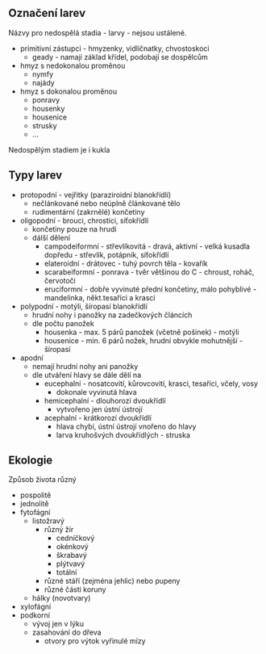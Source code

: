 ## Označení larev
Názvy pro nedospělá stadia - larvy - nejsou ustálené.
- primitivní zástupci - hmyzenky, vidličnatky, chvostoskoci
	- geady - namají základ křídel, podobají se dospělcům
- hmyz s nedokonalou proměnou
	- nymfy
	- najády
- hmyz s dokonalou proměnou
	- ponravy
	- housenky
	- housenice
	- strusky
	- ...


Nedospělým stadiem je i kukla

## Typy larev
- protopodní - vejřitky (paraziroidní blanokřídlí)
	- nečlánkované nebo neúplně článkované tělo
	- rudimentární (zakrnělé) končetiny
- oligopodní - brouci, chrostíci, síťokřídlí
	- končetiny pouze na hrudi
	- dálší dělení
		- campodeiformní - střevlíkovitá - dravá, aktivní - velká kusadla dopředu - střevlík, potápník, síťokřídlí
		- elateroidní - drátovec - tuhý povrch těla - kovařík
		- scarabeiformní - ponrava - tvěr většinou do C - chroust, roháč, červotoči
		- eruciformní - dobře vyvinuté přední končetiny, málo pohyblivé - mandelinka, někt.tesaříci a krasci
- polypodní - motýli, šíropasí blanokřídlí
	- hrudní nohy i panožky na zadečkových článcích
	- dle počtu panožek
		- housenka  - max. 5 párů panožek (včetně pošinek) - motýli
		- housenice - min. 6 párů nožek, hrudní obvykle mohutnější - šíropasí
- apodní
	- nemají hrudní nohy ani panožky
	- dle utváření hlavy se dále dělí na
		- eucephalní - nosatcovití, kůrovcovití, krasci, tesaříci, včely, vosy
			- dokonale vyvinutá hlava
		- hemicephalní - dlouhorozí dvoukřídlí
			- vytvořeno jen ústní ústrojí
		- acephalní - krátkorozí dvoukřídlí
			- hlava chybí, ústní ústrojí vnořeno do hlavy
			- larva kruhošvých dvoukřídlých - struska

## Ekologie

Způsob života různý
- pospolitě
- jednolitě
- fytofágní
	- listožravý 
		- různý žír		
			- cedníčkový
			- okénkový
			- škrabavý
			- plýtvavý 
			- totální
		- různé stáří (zejména jehlic) nebo pupeny
		- různé části koruny
	- hálky (novotvary)
- xylofágní
- podkorní
	- vývoj jen v lýku
	- zasahování do dřeva
		- otvory pro výtok vyřinulé mízy